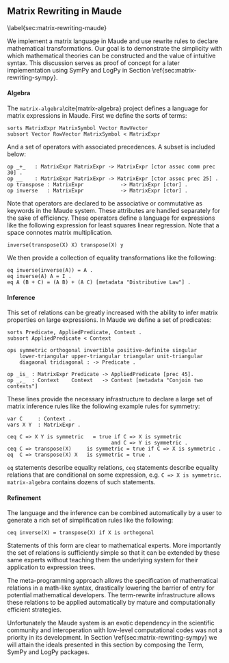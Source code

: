 
Matrix Rewriting in Maude
-------------------------

\label{sec:matrix-rewriting-maude}

We implement a matrix language in Maude and use rewrite rules to declare mathematical transformations.  Our goal is to demonstrate the simplicity with which mathematical theories can be constructed and the value of intuitive syntax.  This discussion serves as proof of concept for a later implementation using SymPy and LogPy in Section \ref{sec:matrix-rewriting-sympy}.

#### Algebra

The `matrix-algebra`\cite{matrix-algebra} project defines a language for matrix expressions in Maude.  First we define the sorts of terms:

    sorts MatrixExpr MatrixSymbol Vector RowVector
    subsort Vector RowVector MatrixSymbol < MatrixExpr

And a set of operators with associated precedences.  A subset is included below:

    op _+_   : MatrixExpr MatrixExpr -> MatrixExpr [ctor assoc comm prec 30] .
    op __    : MatrixExpr MatrixExpr -> MatrixExpr [ctor assoc prec 25] .
    op transpose : MatrixExpr            -> MatrixExpr [ctor] .
    op inverse   : MatrixExpr            -> MatrixExpr [ctor] .

Note that operators are declared to be associative or commutative as keywords in the Maude system.  These attributes are handled separately for the sake of efficiency.  These operators define a language for expressions like the following expression for least squares linear regression.  Note that a space connotes matrix multiplication.

    inverse(transpose(X) X) transpose(X) y

We then provide a collection of equality transformations like the following:
    
    eq inverse(inverse(A)) = A .    
    eq inverse(A) A = I .           
    eq A (B + C) = (A B) + (A C) [metadata "Distributive Law"] . 

#### Inference

This set of relations can be greatly increased with the ability to infer matrix properties on large expressions.  In Maude we define a set of predicates:

    sorts Predicate, AppliedPredicate, Context .
    subsort AppliedPredicate < Context

    ops symmetric orthogonal invertible positive-definite singular 
        lower-triangular upper-triangular triangular unit-triangular 
        diagaonal tridiagonal : -> Predicate .

    op _is_ : MatrixExpr Predicate -> AppliedPredicate [prec 45].
    op _,_  : Context    Context   -> Context [metadata "Conjoin two contexts"]

These lines provide the necessary infrastructure to declare a large set of matrix inference rules like the following example rules for symmetry:

    var C     : Context .
    vars X Y  : MatrixExpr .

    ceq C => X Y is symmetric   = true if C => X is symmetric
                                      and C => Y is symmetric .
    ceq C => transpose(X)     is symmetric = true if C => X is symmetric .
    eq  C => transpose(X) X   is symmetric = true .

`eq` statements describe equality relations, `ceq` statements describe equality relations that are conditional on some expression, e.g. `C => X is symmetric`.  `matrix-algebra` contains dozens of such statements.

#### Refinement

The language and the inference can be combined automatically by a user to generate a rich set of simplification rules like the following:

    ceq inverse(X) = transpose(X) if X is orthogonal

Statements of this form are clear to mathematical experts.  More importantly the set of relations is sufficiently simple so that it can be extended by these same experts without teaching them the underlying system for their application to expression trees.

The meta-programming approach allows the specification of mathematical relations in a math-like syntax, drastically lowering the barrier of entry for potential mathematical developers.  The term-rewrite infrastructure allows these relations to be applied automatically by mature and computationally efficient strategies.

Unfortunately the Maude system is an exotic dependency in the scientific community and interoperation with low-level computational codes was not a priority in its development.  In Section \ref{sec:matrix-rewriting-sympy} we will attain the ideals presented in this section by composing the Term, SymPy and LogPy packages.

